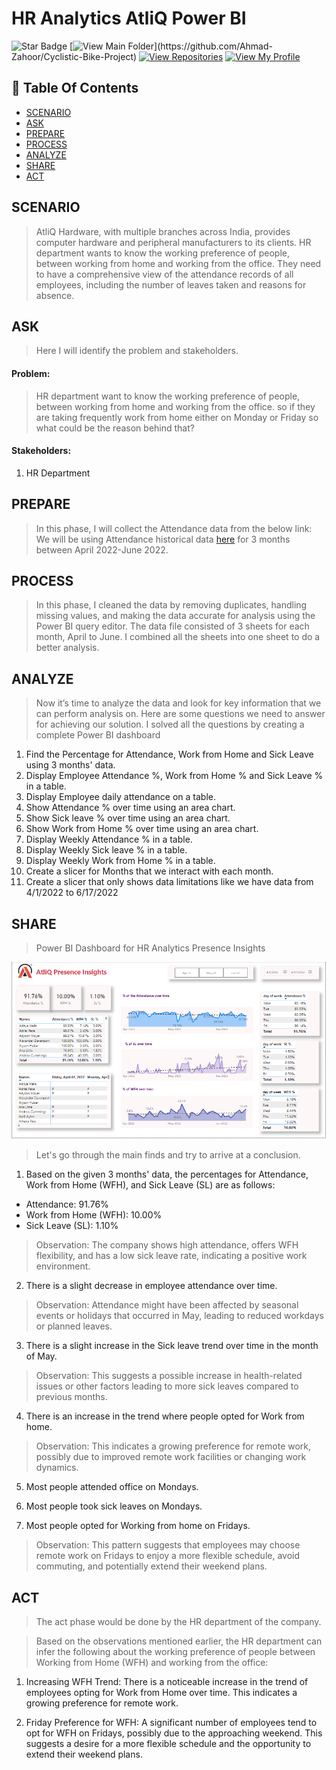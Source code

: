 # HR Analytics AtliQ Power BI
![Star Badge](https://img.shields.io/static/v1?label=%F0%9F%8C%9F&message=If%20Useful&style=style=flat&color=BC4E99)
[![View Main Folder](https://img.shields.io/badge/View-Main_Folder-971901?)](https://github.com/Ahmad-Zahoor/Cyclistic-Bike-Project)
[![View Repositories](https://img.shields.io/badge/View-My_Repositories-blue?logo=GitHub)](https://github.com/Ahmad-Zahoor?tab=repositories)
[![View My Profile](https://img.shields.io/badge/View-My_Profile-green?logo=GitHub)](https://github.com/Ahmad-Zahoor)

## 📕 Table Of Contents
* [SCENARIO](#scenario)
* [ASK](#ask)
* [PREPARE](#prepare)
* [PROCESS](#process)
* [ANALYZE](#analyze)
* [SHARE](#share)
* [ACT](#act)



## SCENARIO

> AtliQ Hardware, with multiple branches across India, provides computer hardware and peripheral manufacturers to its clients. HR department wants to know the working preference of people, between working from home and working from the office. They need to have a comprehensive view of the attendance records of all employees, including the number of leaves taken and reasons for absence.

## ASK

> Here I will identify the problem and stakeholders. 

#### Problem:

> HR department want to know the working preference of people, between working from home and working from the office. so if they are taking frequently work from home either on Monday or Friday so what could be the reason behind that?

#### Stakeholders:

1. HR Department


## PREPARE

> In this phase, I will collect the Attendance data from the below link:</br>
We will be using Attendance historical data [here](https://codebasics.io/resources?utm_source=description&utm_medium=yt&utm_campaign=description&utm_id=description) for 3 months between April 2022-June 2022.


## PROCESS

>In this phase, I cleaned the data by removing duplicates, handling missing values, and making the data accurate for analysis using the Power BI query editor. The data file consisted of 3 sheets for each month, April to June. I combined all the sheets into one sheet to do a better analysis.

## ANALYZE

>Now it’s time to analyze the data and look for key information that we can perform analysis on. Here are some questions we need to answer for achieving our solution. I solved all the questions by creating a complete Power BI dashboard

1. Find the Percentage for Attendance, Work from Home and Sick Leave using 3 months' data.
2. Display Employee Attendance %, Work from Home % and Sick Leave % in a table.
3. Display Employee daily attendance on a table.
4. Show Attendance % over time using an area chart.
5. Show Sick leave % over time using an area chart.
6. Show Work from Home % over time using an area chart.
7. Display Weekly Attendance % in a table.
8. Display Weekly Sick leave % in a table.
9. Display Weekly Work from Home % in a table.
10. Create a slicer for Months that we interact with each month.
11. Create a slicer that only shows data limitations like we have data from 4/1/2022 to 6/17/2022


## SHARE

> Power BI Dashboard for HR Analytics Presence Insights
<p align="center">
<img src='/Images/hr_analytics_dashboard.png'>

>Let's go through the main finds and try to arrive at a conclusion.

1. Based on the given 3 months' data, the percentages for Attendance, Work from Home (WFH), and Sick Leave (SL) are as follows:

- Attendance: 91.76%
- Work from Home (WFH): 10.00%
- Sick Leave (SL): 1.10%

> Observation:
The company shows high attendance, offers WFH flexibility, and has a low sick leave rate, indicating a positive work environment.

2. There is a slight decrease in employee attendance over time.

> Observation:
Attendance might have been affected by seasonal events or holidays that occurred in May, leading to reduced workdays or planned leaves.

3. There is a slight increase in the Sick leave trend over time in the month of May.
> Observation:
This suggests a possible increase in health-related issues or other factors leading to more sick leaves compared to previous months.

4. There is an increase in the trend where people opted for Work from home.
> Observation:
This indicates a growing preference for remote work, possibly due to improved remote work facilities or changing work dynamics.

5. Most people attended office on Mondays.

6. Most people took sick leaves on Mondays.

7. Most people opted for Working from home on Fridays.
> Observation:
This pattern suggests that employees may choose remote work on Fridays to enjoy a more flexible schedule, avoid commuting, and potentially extend their weekend plans.


## ACT
>The act phase would be done by the HR department of the company.

>Based on the observations mentioned earlier, the HR department can infer the following about the working preference of people between Working from Home (WFH) and working from the office:

1. Increasing WFH Trend: There is a noticeable increase in the trend of employees opting for Work from Home over time. This indicates a growing preference for remote work.

2. Friday Preference for WFH: A significant number of employees tend to opt for WFH on Fridays, possibly due to the approaching weekend. This suggests a desire for a more flexible schedule and the opportunity to extend their weekend plans.

